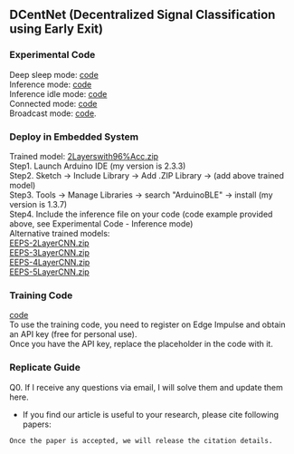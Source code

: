 ## DCentNet (Decentralized Signal Classification using Early Exit)

### Experimental Code <br>
Deep sleep mode: [code](Code/DeepSleep(idle_mode).cpp) <br>
Inference mode: [code](Code/bk_vtx001_noBLE_Infer_noidle.cpp) <br>
Inference idle mode: [code](Code/bk_vtx001_noBLE_Infer_idle.cpp) <br>
Connected mode: [code](Code/bk_vtx001a_connected_noinfer_idle_keepconnected.cpp) <br>
Broadcast mode: [code](Code/bk_v009a_2DenseOutput_Broadcast_realclass.cpp). <br> 
 
### Deploy in Embedded System <br>
Trained model: [2Layerswith96%Acc.zip](inference/2Layerswith96%Acc.zip) <br>
Step1. Launch Arduino IDE (my version is 2.3.3) <br>
Step2. Sketch -> Include Library -> Add .ZIP Library -> (add above trained model) <br>
Step3. Tools -> Manage Libraries -> search "ArduinoBLE" -> install (my version is 1.3.7) <br>
Step4. Include the inference file on your code (code example provided above, see Experimental Code - Inference mode) <br>
Alternative trained models: <br>
[EEPS-2LayerCNN.zip](inference/EEPS-2LayerCNN.zip) <br>
[EEPS-3LayerCNN.zip](inference/EEPS-3LayerCNN.zip) <br>
[EEPS-4LayerCNN.zip](inference/EEPS-4LayerCNN.zip) <br>
[EEPS-5LayerCNN.zip](inference/EEPS-5LayerCNN.zip) <br>

### Training Code <br>
[code](Code/eeps-train.ipynb) <br>
To use the training code, you need to register on Edge Impulse and obtain an API key (free for personal use). <br>
Once you have the API key, replace the placeholder in the code with it. <br> 

### Replicate Guide <br>
Q0. If I receive any questions via email, I will solve them and update them here. <br>



* If you find our article is useful to your research, please cite following papers: <br>
<!-- 
```bibtex
@inproceedings{xiaolin2024,
  title={DCentNet: Decentralized Multistage Biomedical Signal Classification using Early Exits},
  author={Xiaolin Li, Binhua Huang, Barry Cardiff, Deepu John},
  booktitle={Biomedical Signal Processing and Control},
  pages={100--120},
  year={2024},
  organization={NONE}
}
```
-->

```
Once the paper is accepted, we will release the citation details.
```


